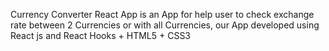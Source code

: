 Currency Converter React App is an App for help user to check exchange rate between 2 Currencies or with all Currencies, our App developed using React js and React Hooks + HTML5 + CSS3 
